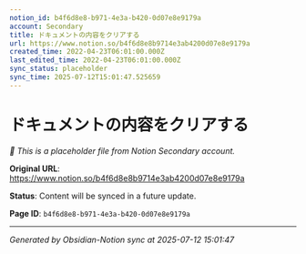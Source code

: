 ```yaml
---
notion_id: b4f6d8e8-b971-4e3a-b420-0d07e8e9179a
account: Secondary
title: ドキュメントの内容をクリアする
url: https://www.notion.so/b4f6d8e8b9714e3ab4200d07e8e9179a
created_time: 2022-04-23T06:01:00.000Z
last_edited_time: 2022-04-23T06:01:00.000Z
sync_status: placeholder
sync_time: 2025-07-12T15:01:47.525659
---
```


# ドキュメントの内容をクリアする

*🔄 This is a placeholder file from Notion Secondary account.*

**Original URL**: https://www.notion.so/b4f6d8e8b9714e3ab4200d07e8e9179a

**Status**: Content will be synced in a future update.

**Page ID**: `b4f6d8e8-b971-4e3a-b420-0d07e8e9179a`

---

*Generated by Obsidian-Notion sync at 2025-07-12 15:01:47*

